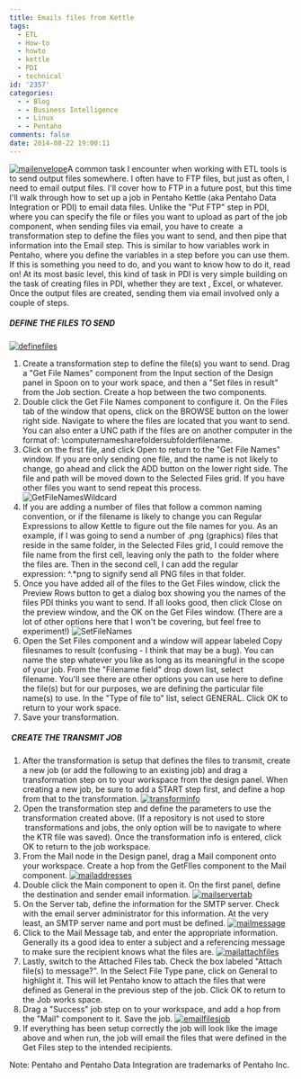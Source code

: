 ```yaml
---
title: Emails files from Kettle
tags:
  - ETL
  - How-to
  - howto
  - kettle
  - PDI
  - technical
id: '2357'
categories:
  - - Blog
  - - Business Intelligence
  - - Linux
  - - Pentaho
comments: false
date: 2014-08-22 19:00:11
---
```


[![mailenvelope](http://edpflager.com/wp-content/uploads/2014/08/mailenvelope-298x300.jpg)](http://edpflager.com/wp-content/uploads/2014/08/mailenvelope.jpg)A common task I encounter when working with ETL tools is to send output files somewhere. I often have to FTP files, but just as often, I need to email output files. I'll cover how to FTP in a future post, but this time I'll walk through how to set up a job in Pentaho Kettle (aka Pentaho Data Integration or PDI) to email data files. Unlike the "Put FTP" step in PDI, where you can specify the file or files you want to upload as part of the job component, when sending files via email, you have to create  a transformation step to define the files you want to send, and then pipe that information into the Email step. This is similar to how variables work in Pentaho, where you define the variables in a step before you can use them. If this is something you need to do, and you want to know how to do it, read on! At its most basic level, this kind of task in PDI is very simple building on the task of creating files in PDI, whether they are text , Excel, or whatever. Once the output files are created, sending them via email involved only a couple of steps.
<!-- more -->
##### DEFINE THE FILES TO SEND

[![definefiles](http://edpflager.com/wp-content/uploads/2014/08/definefiles.png)](http://edpflager.com/wp-content/uploads/2014/08/definefiles.png)

1.  Create a transformation step to define the file(s) you want to send. Drag a "Get File Names" component from the Input section of the Design panel in Spoon on to your work space, and then a "Set files in result" from the Job section. Create a hop between the two components.
2.  Double click the Get File Names component to configure it. On the Files tab of the window that opens, click on the BROWSE button on the lower right side. Navigate to where the files are located that you want to send. You can also enter a UNC path if the files are on another computer in the format of: \\computernamesharefoldersubfolderfilename.
3.  Click on the first file, and click Open to return to the "Get File Names" window. If you are only sending one file, and the name is not likely to change, go ahead and click the ADD button on the lower right side. The file and path will be moved down to the Selected Files grid. If you have other files you want to send repeat this process. ![GetFileNamesWildcard](http://edpflager.com/wp-content/uploads/2014/08/GetFileNamesWildcard.png)
4.  If you are adding a number of files that follow a common naming convention, or if the filename is likely to change you can Regular Expressions to allow Kettle to figure out the file names for you. As an example, if I was going to send a number of .png (graphics) files that reside in the same folder, in the Selected Files grid, I could remove the file name from the first cell, leaving only the path to  the folder where the files are. Then in the second cell, I can add the regular expression: ^.\*png to signify send all PNG files in that folder.
5.  Once you have added all of the files to the Get Files window, click the Preview Rows button to get a dialog box showing you the names of the files PDI thinks you want to send. If all looks good, then click Close on the preview window, and the OK on the Get Files window. (There are a lot of other options here that I won't be covering, but feel free to experiment!) ![SetFileNames](http://edpflager.com/wp-content/uploads/2014/08/SetFileNames.png)
6.  Open the Set Files component and a window will appear labeled Copy filesnames to result (confusing - I think that may be a bug). You can name the step whatever you like as long as its meaningful in the scope of your job. From the "Filename field" drop down list, select filename. You'll see there are other options you can use here to define the file(s) but for our purposes, we are defining the particular file name(s) to use. In the "Type of file to" list, select GENERAL. Click OK to return to your work space.
7.  Save your transformation.

#####  CREATE THE TRANSMIT JOB

1.  After the transformation is setup that defines the files to transmit, create a new job (or add the following to an existing job) and drag a transformation step on to your workspace from the design panel. When creating a new job, be sure to add a START step first, and define a hop from that to the transformation. [![transforminfo](http://edpflager.com/wp-content/uploads/2014/08/transforminfo.png)](http://edpflager.com/wp-content/uploads/2014/08/transforminfo.png)
2.  Open the transformation step and define the parameters to use the transformation created above. (If a repository is not used to store  transformations and jobs, the only option will be to navigate to where the KTR file was saved). Once the transformation info is entered, click OK to return to the job workspace.
3.  From the Mail node in the Design panel, drag a Mail component onto your workspace. Create a hop from the GetFIles component to the Mail component. [![mailaddresses](http://edpflager.com/wp-content/uploads/2014/08/mailaddresses-300x277.png)](http://edpflager.com/wp-content/uploads/2014/08/mailaddresses.png)
4.  Double click the Main component to open it. On the first panel, define the destination and sender email information. [![mailservertab](http://edpflager.com/wp-content/uploads/2014/08/mailservertab-300x277.png)](http://edpflager.com/wp-content/uploads/2014/08/mailservertab.png)
5.  On the Server tab, define the information for the SMTP server. Check with the email server administrator for this information. At the very least, an SMTP server name and port must be defined. [![mailmessage](http://edpflager.com/wp-content/uploads/2014/08/mailmessage-300x277.png)](http://edpflager.com/wp-content/uploads/2014/08/mailmessage.png)
6.  Click to the Mail Message tab, and enter the appropriate information. Generally its a good idea to enter a subject and a referencing message to make sure the recipient knows what the files are. [![mailattachfiles](http://edpflager.com/wp-content/uploads/2014/08/mailattachfiles-300x276.png)](http://edpflager.com/wp-content/uploads/2014/08/mailattachfiles.png)
7.  Lastly, switch to the Attached Files tab. Check the box labeled "Attach file(s) to message?". In the Select File Type pane, click on General to highlight it. This will let Pentaho know to attach the files that were defined as General in the previous step of the job. Click OK to return to the Job works space.
8.  Drag a "Success" job step on to your workspace, and add a hop from the "Mail" component to it. Save the job. [![emailfilesjob](http://edpflager.com/wp-content/uploads/2014/08/emailfilesjob.png)](http://edpflager.com/wp-content/uploads/2014/08/emailfilesjob.png)
9.  If everything has been setup correctly the job will look like the image above and when run, the job will email the files that were defined in the Get Files step to the intended recipients.

Note: Pentaho and Pentaho Data Integration are trademarks of Pentaho Inc.
